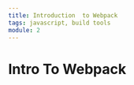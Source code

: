 ```yaml
---
title: Introduction  to Webpack
tags: javascript, build tools
module: 2
---
```


# Intro To Webpack
